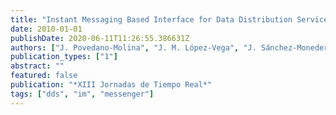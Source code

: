 ```yaml
---
title: "Instant Messaging Based Interface for Data Distribution Service"
date: 2010-01-01
publishDate: 2020-06-11T11:26:55.386631Z
authors: ["J. Povedano-Molina", "J. M. López-Vega", "J. Sánchez-Monedero", "J. M. López-Soler"]
publication_types: ["1"]
abstract: ""
featured: false
publication: "*XIII Jornadas de Tiempo Real*"
tags: ["dds", "im", "messenger"]
---
```



